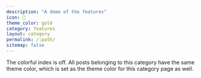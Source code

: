 ```yaml
---
description: "A demo of the features"
icon: 💐
theme_color: gold
category: features
layout: category
permalink: /:path/
sitemap: false
---
```

The colorful index is off. All posts belonging to this category have the same theme color, which is set as the theme color for this category page as well.
